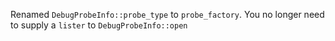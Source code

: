 Renamed `DebugProbeInfo::probe_type` to `probe_factory`.
You no longer need to supply a `lister` to `DebugProbeInfo::open`